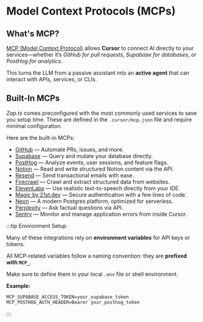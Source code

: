 # Model Context Protocols (MCPs)

## What's MCP?

[MCP (Model Context Protocol)](https://docs.cursor.com/context/model-context-protocol) allows **Cursor** to connect AI directly to your services—whether it’s _GitHub for pull requests_, _Supabase for databases_, or _PostHog for analytics_.

This turns the LLM from a passive assistant into an **active agent** that can interact with APIs, services, or CLIs.

## Built-In MCPs

*Zap.ts* comes preconfigured with the most commonly used services to save you setup time. These are defined in the `.cursor/mcp.json` file and require minimal configuration.

Here are the built-in MCPs:

* [GitHub](https://github.com) — Automate PRs, issues, and more.
* [Supabase](https://supabase.com) — Query and mutate your database directly.
* [PostHog](https://posthog.com) — Analyze events, user sessions, and feature flags.
* [Notion](https://www.notion.com) — Read and write structured Notion content via the API.
* [Resend](https://resend.com) — Send transactional emails with ease.
* [Firecrawl](https://firecrawl.dev) — Crawl and extract structured data from websites.
* [ElevenLabs](https://www.elevenlabs.io) — Use realistic text-to-speech directly from your IDE.
* [Magic by 21st.dev](https://21st.dev/magic) — Secure authentication with a few lines of code.
* [Neon](https://neon.tech) — A modern Postgres platform, optimized for serverless.
* [Perplexity](https://www.perplexity.ai) — Ask factual questions via API.
* [Sentry](https://sentry.io) — Monitor and manage application errors from inside Cursor.

:::tip Environment Setup

Many of these integrations rely on **environment variables** for API keys or tokens.

All MCP-related variables follow a naming convention: they are **prefixed with `MCP_`**.

Make sure to define them in your local `.env` file or shell environment.

**Example:**

```env
MCP_SUPABASE_ACCESS_TOKEN=your_supabase_token
MCP_POSTHOG_AUTH_HEADER=Bearer your_posthog_token
```

:::